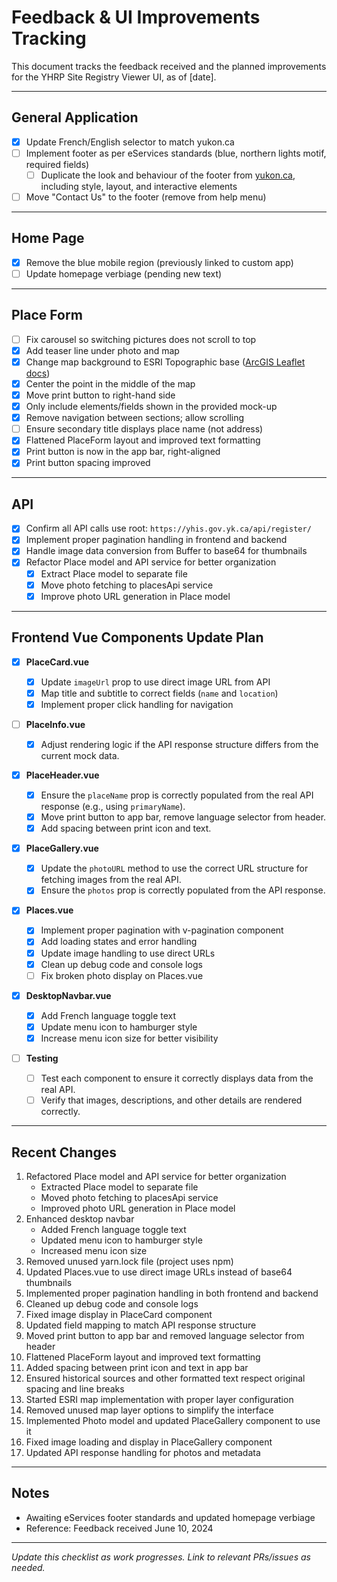 # Feedback & UI Improvements Tracking

This document tracks the feedback received and the planned improvements for the YHRP Site Registry Viewer UI, as of [date].

---

## General Application

- [x] Update French/English selector to match yukon.ca
- [ ] Implement footer as per eServices standards (blue, northern lights motif, required fields)
  - [ ] Duplicate the look and behaviour of the footer from [yukon.ca](https://yukon.ca), including style, layout, and interactive elements
- [ ] Move "Contact Us" to the footer (remove from help menu)

---

## Home Page

- [x] Remove the blue mobile region (previously linked to custom app)
- [ ] Update homepage verbiage (pending new text)

---

## Place Form

- [ ] Fix carousel so switching pictures does not scroll to top
- [x] Add teaser line under photo and map
- [x] Change map background to ESRI Topographic base ([ArcGIS Leaflet docs](https://developers.arcgis.com/esri-leaflet/maps/change-the-basemap-style/))
- [x] Center the point in the middle of the map
- [x] Move print button to right-hand side
- [x] Only include elements/fields shown in the provided mock-up
- [x] Remove navigation between sections; allow scrolling
- [ ] Ensure secondary title displays place name (not address)
- [x] Flattened PlaceForm layout and improved text formatting
- [x] Print button is now in the app bar, right-aligned
- [x] Print button spacing improved

---

## API

- [x] Confirm all API calls use root: `https://yhis.gov.yk.ca/api/register/`
- [x] Implement proper pagination handling in frontend and backend
- [x] Handle image data conversion from Buffer to base64 for thumbnails
- [x] Refactor Place model and API service for better organization
  - [x] Extract Place model to separate file
  - [x] Move photo fetching to placesApi service
  - [x] Improve photo URL generation in Place model

---

## Frontend Vue Components Update Plan

- [x] **PlaceCard.vue**

  - [x] Update `imageUrl` prop to use direct image URL from API
  - [x] Map title and subtitle to correct fields (`name` and `location`)
  - [x] Implement proper click handling for navigation

- [ ] **PlaceInfo.vue**

  - [x] Adjust rendering logic if the API response structure differs from the current mock data.

- [x] **PlaceHeader.vue**

  - [x] Ensure the `placeName` prop is correctly populated from the real API response (e.g., using `primaryName`).
  - [x] Move print button to app bar, remove language selector from header.
  - [x] Add spacing between print icon and text.

- [x] **PlaceGallery.vue**

  - [x] Update the `photoURL` method to use the correct URL structure for fetching images from the real API.
  - [x] Ensure the `photos` prop is correctly populated from the API response.

- [x] **Places.vue**

  - [x] Implement proper pagination with v-pagination component
  - [x] Add loading states and error handling
  - [x] Update image handling to use direct URLs
  - [x] Clean up debug code and console logs
  - [ ] Fix broken photo display on Places.vue

- [x] **DesktopNavbar.vue**

  - [x] Add French language toggle text
  - [x] Update menu icon to hamburger style
  - [x] Increase menu icon size for better visibility

- [ ] **Testing**
  - [ ] Test each component to ensure it correctly displays data from the real API.
  - [ ] Verify that images, descriptions, and other details are rendered correctly.

---

## Recent Changes

1. Refactored Place model and API service for better organization
   - Extracted Place model to separate file
   - Moved photo fetching to placesApi service
   - Improved photo URL generation in Place model
2. Enhanced desktop navbar
   - Added French language toggle text
   - Updated menu icon to hamburger style
   - Increased menu icon size
3. Removed unused yarn.lock file (project uses npm)
4. Updated Places.vue to use direct image URLs instead of base64 thumbnails
5. Implemented proper pagination handling in both frontend and backend
6. Cleaned up debug code and console logs
7. Fixed image display in PlaceCard component
8. Updated field mapping to match API response structure
9. Moved print button to app bar and removed language selector from header
10. Flattened PlaceForm layout and improved text formatting
11. Added spacing between print icon and text in app bar
12. Ensured historical sources and other formatted text respect original spacing and line breaks
13. Started ESRI map implementation with proper layer configuration
14. Removed unused map layer options to simplify the interface
15. Implemented Photo model and updated PlaceGallery component to use it
16. Fixed image loading and display in PlaceGallery component
17. Updated API response handling for photos and metadata

---

## Notes

- Awaiting eServices footer standards and updated homepage verbiage
- Reference: Feedback received June 10, 2024

---

_Update this checklist as work progresses. Link to relevant PRs/issues as needed._
